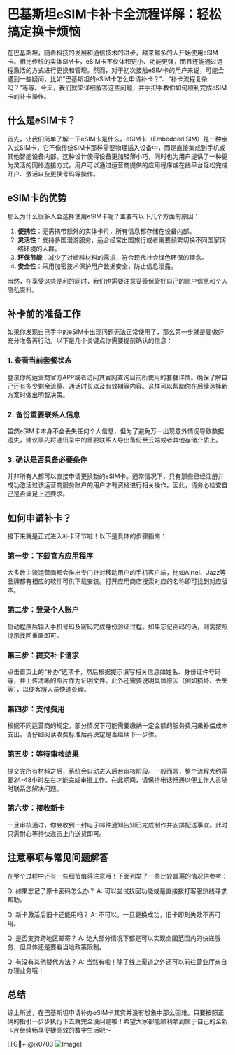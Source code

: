 # 巴基斯坦eSIM卡补卡全流程详解：轻松搞定换卡烦恼

在巴基斯坦，随着科技的发展和通信技术的进步，越来越多的人开始使用eSIM卡。相比传统的实体SIM卡，eSIM卡不仅体积更小、功能更强，而且还能通过远程激活的方式进行更换和管理。然而，对于初次接触eSIM卡的用户来说，可能会遇到一些疑问，比如“巴基斯坦的eSIM卡怎么申请补卡？”、“补卡流程复杂吗？”等等。今天，我们就来详细解答这些问题，并手把手教你如何顺利完成eSIM卡的补卡操作。

## 什么是eSIM卡？

首先，让我们简单了解一下eSIM卡是什么。eSIM卡（Embedded SIM）是一种嵌入式SIM卡，它不像传统SIM卡那样需要物理插入设备中，而是直接集成到手机或其他智能设备内部。这种设计使得设备更加轻薄小巧，同时也为用户提供了一种更为灵活的网络连接方式。用户可以通过运营商提供的应用程序或在线平台轻松完成开户、激活以及更换号码等操作。

## eSIM卡的优势

那么为什么很多人会选择使用eSIM卡呢？主要有以下几个方面的原因：

1. **便携性**：无需携带额外的实体卡片，所有信息都存储在设备内部。
2. **灵活性**：支持多国漫游服务，适合经常出国旅行或者需要频繁切换不同国家网络环境的人群。
3. **环保节能**：减少了对塑料材料的需求，符合现代社会绿色环保的理念。
4. **安全性**：采用加密技术保护用户数据安全，防止信息泄露。

当然，在享受这些便利的同时，我们也需要注意妥善保管好自己的账户信息和个人隐私资料。

## 补卡前的准备工作

如果你发现自己手中的eSIM卡出现问题无法正常使用了，那么第一步就是要做好充分准备再行动。以下是几个关键点你需要提前确认的信息：

### 1. 查看当前套餐状态
登录你的运营商官方APP或者访问其官网查询目前所使用的套餐详情。确保了解自己还有多少剩余流量、通话时长以及有效期等内容。这样可以帮助你在后续选择新方案时做出明智决策。

### 2. 备份重要联系人信息
虽然eSIM卡本身不会丢失任何个人信息，但为了避免万一出现意外情况导致数据遗失，建议事先将通讯录中的重要联系人导出备份至云端或者其他存储介质上。

### 3. 确认是否具备必要条件
并非所有人都可以直接申请更换新的eSIM卡。通常情况下，只有那些已经注册并成功激活过该运营商服务账户的用户才有资格进行相关操作。因此，请务必检查自己是否满足上述要求。

## 如何申请补卡？

接下来就是正式进入补卡环节啦！以下是具体的步骤指南：

### 第一步：下载官方应用程序
大多数主流运营商都会推出专门针对移动用户的手机客户端，比如Airtel、Jazz等品牌都有相应的软件可供下载安装。打开应用商店搜索对应的名称即可找到对应版本。

### 第二步：登录个人账户
启动程序后输入手机号码及密码完成身份验证过程。如果忘记密码的话，则需按照提示找回重置即可。

### 第三步：提交补卡请求
点击首页上的“补办”选项卡，然后根据提示填写相关信息如姓名、身份证件号码等，并上传清晰的照片作为证明文件。此外还需要说明具体原因（例如损坏、丢失等），以便客服人员快速处理。

### 第四步：支付费用
根据不同运营商的规定，部分情况下可能需要缴纳一定金额的服务费用来补偿成本支出。请仔细阅读收费标准后再决定是否继续下一步骤。

### 第五步：等待审核结果
提交完所有材料之后，系统会自动进入后台审核阶段。一般而言，整个流程大约需要24-48小时左右才能完成审批工作。在此期间，请保持电话畅通以便工作人员随时联系您解决问题。

### 第六步：接收新卡
一旦审核通过，你会收到一封电子邮件通知告知已完成制作并安排配送事宜。此时只需耐心等待快递员上门送货即可。

## 注意事项与常见问题解答

在整个过程中还有一些细节值得注意哦！下面列举了一些比较普遍的情况供参考：

Q: 如果忘记了原卡密码怎么办？
A: 可以尝试找回功能或是直接拨打客服热线寻求帮助。

Q: 新卡激活后旧卡还能用吗？
A: 不可以。一旦更换成功，旧卡即刻失效不再可用。

Q: 是否支持跨地区邮寄？
A: 绝大部分情况下都是可以实现全国范围内的快递服务，但具体还是要看当地政策限制。

Q: 有没有其他替代方法？
A: 当然有啦！除了线上渠道之外还可以前往营业厅亲自办理业务哦！

## 总结

综上所述，在巴基斯坦申请补办eSIM卡其实并没有想象中那么困难。只要按照正确的指引一步步执行下去就完全没问题啦！希望大家都能顺利拿到属于自己的全新卡片继续畅享便捷高效的数字生活吧～

[TG💪+ @jx0703 ![Image](https://github.com/user-attachments/assets/dbca1d08-cadb-493c-b0ec-ad6f7a83f270)]